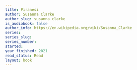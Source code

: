 ```yaml
---
title: Piranesi
author: Susanna Clarke
author_slug: susanna_clarke
is_audiobook: false
author_info: https://en.wikipedia.org/wiki/Susanna_Clarke
series: 
series_slug: 
series_number: 
started: 
year_finished: 2021
read_status: Read
layout: book
---
```

